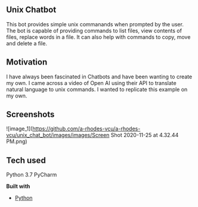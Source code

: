 ## Unix Chatbot
This bot provides simple unix commanands when prompted by the user. The bot is capable of providing commands to list files, view contents of files, replace words in a file. It can also help with commands to copy, move and delete a file. 


## Motivation
I have always been fascinated in Chatbots and have been wanting to create my own. I came across a video of Open AI using their API to translate natural language to unix commands. I wanted to replicate this example on my own.   

 
## Screenshots
![image_1](https://github.com/a-rhodes-vcu/a-rhodes-vcu/unix_chat_bot/images/images/Screen Shot 2020-11-25 at 4.32.44 PM.png)

## Tech used
Python 3.7
PyCharm

<b>Built with</b>
- [Python](https://www.python.org/)


